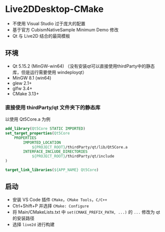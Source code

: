 # Live2DDesktop-CMake

* 不使用 Visual Studio 过于庞大的配置
* 基于官方 CubismNativeSample Minimum Demo 修改
* Qt 与 Live2D 结合的最简模板

## 环境

* Qt 5.15.2 (MinGW-win64) （没有安装qt可以直接使用thirdParty中的静态库，但是运行需要使用 windeployqt）
* MinGW 8.1 (win64)
* glew 2.1+
* glfw 3.4+
* CMake 3.13+

### 直接使用 thirdParty/qt 文件夹下的静态库

以使用 Qt5Core.a 为例

```cmake
add_library(Qt5Core STATIC IMPORTED)
set_target_properties(Qt5Core 
    PROPERTIES
        IMPORTED_LOCATION
            ${PROJECT_ROOT}/thirdParty/qt/lib/Qt5Core.a
        INTERFACE_INCLUDE_DIRECTORIES
            ${PROJECT_ROOT}/thirdParty/qt/include
)

target_link_libraries(${APP_NAME} Qt5Core)
```

## 启动

* 安装 VS Code 插件 `CMake`，`CMake Tools`，`C/C++`
* Ctrl+Shift+P 并选择 `CMake: Configure`
* 将 Main/CMakeLists.txt 中 `set(CMAKE_PREFIX_PATH, ...)` 的 `...` 修改为 qt 的安装路径
* 选择 `live2d` 进行构建

